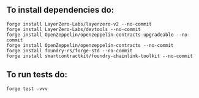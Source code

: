 ## To install dependencies do:

```
forge install LayerZero-Labs/layerzero-v2 --no-commit
forge install LayerZero-Labs/devtools --no-commit
forge install OpenZeppelin/openzeppelin-contracts-upgradeable --no-commit
forge install OpenZeppelin/openzeppelin-contracts --no-commit
forge install foundry-rs/forge-std --no-commit
forge install smartcontractkit/foundry-chainlink-toolkit --no-commit
```

## To run tests do:
```
forge test -vvv
```